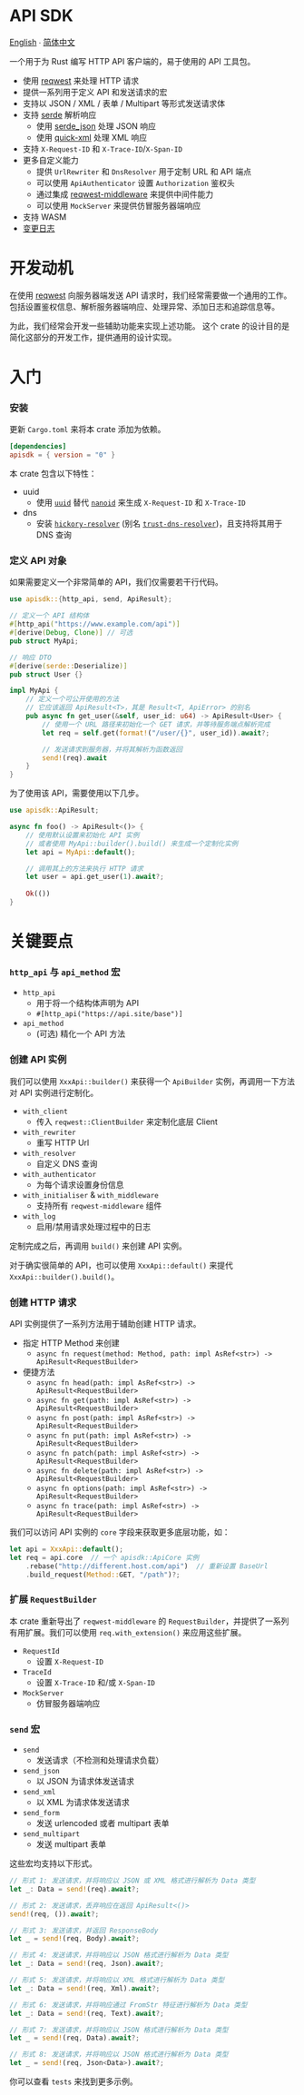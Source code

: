 # API SDK

[English](README.md) ∙ [简体中文](README.zh-CN.md)

一个用于为 Rust 编写 HTTP API 客户端的，易于使用的 API 工具包。

- 使用 [reqwest](https://github.com/seanmonstar/reqwest/) 来处理 HTTP 请求
- 提供一系列用于定义 API 和发送请求的宏
- 支持以 JSON / XML / 表单 / Multipart 等形式发送请求体
- 支持 [serde](https://serde.rs/) 解析响应
    - 使用 [serde_json](https://github.com/serde-rs/json) 处理 JSON 响应
    - 使用 [quick-xml](https://github.com/tafia/quick-xml) 处理 XML 响应
- 支持 `X-Request-ID` 和 `X-Trace-ID`/`X-Span-ID`
- 更多自定义能力
    - 提供 `UrlRewriter` 和 `DnsResolver` 用于定制 URL 和 API 端点
    - 可以使用 `ApiAuthenticator` 设置 `Authorization` 鉴权头
    - 通过集成 [reqwest-middleware](https://github.com/TrueLayer/reqwest-middleware/) 来提供中间件能力
    - 可以使用 `MockServer` 来提供仿冒服务器端响应
- 支持 WASM
- [变更日志](CHANGELOG.md)

# 开发动机

在使用 [reqwest](https://github.com/seanmonstar/reqwest/) 向服务器端发送 API 请求时，我们经常需要做一个通用的工作。包括设置鉴权信息、解析服务器端响应、处理异常、添加日志和追踪信息等。

为此，我们经常会开发一些辅助功能来实现上述功能。 这个 crate 的设计目的是简化这部分的开发工作，提供通用的设计实现。

# 入门

### 安装

更新 `Cargo.toml` 来将本 crate 添加为依赖。

```toml
[dependencies]
apisdk = { version = "0" }
```

本 crate 包含以下特性：
- uuid
    - 使用 [`uuid`](https://crates.io/crates/uuid) 替代 [`nanoid`](https://crates.io/crates/nanoid) 来生成 `X-Request-ID` 和 `X-Trace-ID`
- dns
    - 安装 [`hickory-resolver`](https://crates.io/crates/hickory-resolver) (别名 [`trust-dns-resolver`](https://crates.io/crates/trust-dns-resolver))，且支持将其用于 DNS 查询

### 定义 API 对象

如果需要定义一个非常简单的 API，我们仅需要若干行代码。

```rust
use apisdk::{http_api, send, ApiResult};

// 定义一个 API 结构体
#[http_api("https://www.example.com/api")]
#[derive(Debug, Clone)] // 可选
pub struct MyApi;

// 响应 DTO
#[derive(serde::Deserialize)]
pub struct User {}

impl MyApi {
    // 定义一个可公开使用的方法
    // 它应该返回 ApiResult<T>，其是 Result<T, ApiError> 的别名
    pub async fn get_user(&self, user_id: u64) -> ApiResult<User> {
        // 使用一个 URL 路径来初始化一个 GET 请求，并等待服务端点解析完成
        let req = self.get(format!("/user/{}", user_id)).await?;

        // 发送请求到服务器，并将其解析为函数返回
        send!(req).await
    }
}
```

为了使用该 API，需要使用以下几步。

```rust
use apisdk::ApiResult;

async fn foo() -> ApiResult<()> {
    // 使用默认设置来初始化 API 实例
    // 或者使用 MyApi::builder().build() 来生成一个定制化实例
    let api = MyApi::default();

    // 调用其上的方法来执行 HTTP 请求
    let user = api.get_user(1).await?;
    
    Ok(())
}
```

# 关键要点

### `http_api` 与 `api_method` 宏

- `http_api`
    - 用于将一个结构体声明为 API
    - `#[http_api("https://api.site/base")]`
- `api_method`
    - (可选) 精化一个 API 方法

### 创建 API 实例

我们可以使用 `XxxApi::builder()` 来获得一个 `ApiBuilder` 实例，再调用一下方法对 API 实例进行定制化。

- `with_client`
    - 传入 `reqwest::ClientBuilder` 来定制化底层 Client
- `with_rewriter`
    - 重写 HTTP Url
- `with_resolver`
    - 自定义 DNS 查询
- `with_authenticator`
    - 为每个请求设置身份信息
- `with_initialiser` & `with_middleware`
    - 支持所有 `reqwest-middleware` 组件
- `with_log`
    - 启用/禁用请求处理过程中的日志

定制完成之后，再调用 `build()` 来创建 API 实例。

对于确实很简单的 API，也可以使用 `XxxApi::default()` 来提代 `XxxApi::builder().build()`。

### 创建 HTTP 请求

API 实例提供了一系列方法用于辅助创建 HTTP 请求。

- 指定 HTTP Method 来创建
    - `async fn request(method: Method, path: impl AsRef<str>) -> ApiResult<RequestBuilder>`
- 便捷方法
    - `async fn head(path: impl AsRef<str>) -> ApiResult<RequestBuilder>`
    - `async fn get(path: impl AsRef<str>) -> ApiResult<RequestBuilder>`
    - `async fn post(path: impl AsRef<str>) -> ApiResult<RequestBuilder>`
    - `async fn put(path: impl AsRef<str>) -> ApiResult<RequestBuilder>`
    - `async fn patch(path: impl AsRef<str>) -> ApiResult<RequestBuilder>`
    - `async fn delete(path: impl AsRef<str>) -> ApiResult<RequestBuilder>`
    - `async fn options(path: impl AsRef<str>) -> ApiResult<RequestBuilder>`
    - `async fn trace(path: impl AsRef<str>) -> ApiResult<RequestBuilder>`

我们可以访问 API 实例的 `core` 字段来获取更多底层功能，如：

```rust
let api = XxxApi::default();
let req = api.core  // 一个 apisdk::ApiCore 实例
    .rebase("http://different.host.com/api")  // 重新设置 BaseUrl
    .build_request(Method::GET, "/path")?;
```

### 扩展 `RequestBuilder`

本 crate 重新导出了 `reqwest-middleware` 的 `RequestBuilder`，并提供了一系列有用扩展。我们可以使用 `req.with_extension()` 来应用这些扩展。

- `RequestId`
    - 设置 `X-Request-ID`
- `TraceId`
    - 设置 `X-Trace-ID` 和/或 `X-Span-ID`
- `MockServer`
    - 仿冒服务器端响应

### `send` 宏

- `send`
    - 发送请求（不检测和处理请求负载）
- `send_json`
    - 以 JSON 为请求体发送请求
- `send_xml`
    - 以 XML 为请求体发送请求
- `send_form`
    - 发送 urlencoded 或者 multipart 表单
- `send_multipart`
    - 发送 multipart 表单

这些宏均支持以下形式。

```rust
// 形式 1: 发送请求，并将响应以 JSON 或 XML 格式进行解析为 Data 类型
let _: Data = send!(req).await?;

// 形式 2: 发送请求，丢弃响应在返回 ApiResult<()>
send!(req, ()).await?;

// 形式 3: 发送请求，并返回 ResponseBody
let _ = send!(req, Body).await?;

// 形式 4: 发送请求，并将响应以 JSON 格式进行解析为 Data 类型
let _: Data = send!(req, Json).await?;

// 形式 5: 发送请求，并将响应以 XML 格式进行解析为 Data 类型
let _: Data = send!(req, Xml).await?;

// 形式 6: 发送请求，并将响应通过 FromStr 特征进行解析为 Data 类型
let _: Data = send!(req, Text).await?;

// 形式 7: 发送请求，并将响应以 JSON 格式进行解析为 Data 类型
let _ = send!(req, Data).await?;

// 形式 8: 发送请求，并将响应以 JSON 格式进行解析为 Data 类型
let _ = send!(req, Json<Data>).await?;
```

你可以查看 `tests` 来找到更多示例。
